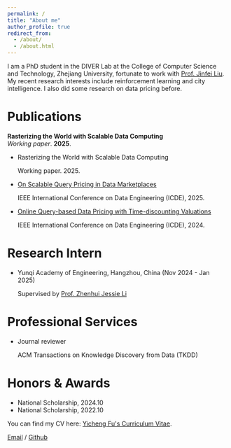```yaml
---
permalink: /
title: "About me"
author_profile: true
redirect_from: 
  - /about/
  - /about.html
---
```


I am a PhD student in the DIVER Lab at the College of Computer Science and Technology, Zhejiang University, fortunate to work with [Prof. Jinfei Liu](https://person.zju.edu.cn/jinfeiliu). 
My recent research interests include reinforcement learning and city intelligence. I also did some research on data pricing before.


# Publications

<b>Rasterizing the World with Scalable Data Computing</b> <br> 
<i>Working paper</i>. <b>2025</b>.

- Rasterizing the World with Scalable Data Computing
  
  Working paper. 2025.
  

- [On Scalable Query Pricing in Data Marketplaces](https://www.computer.org/csdl/proceedings-article/icde/2025/360300d140/26FZBuLmrGE)

  IEEE International Conference on Data Engineering (ICDE), 2025.

  
- [Online Query-based Data Pricing with Time-discounting Valuations](https://ieeexplore.ieee.org/document/10598119)

  IEEE International Conference on Data Engineering (ICDE), 2024.



# Research Intern

- Yunqi Academy of Engineering, Hangzhou, China (Nov 2024 - Jan 2025)

  Supervised by [Prof. Zhenhui Jessie Li](https://jessielzh.com/)


# Professional Services
- Journal reviewer

  ACM Transactions on Knowledge Discovery from Data (TKDD)
  

# Honors & Awards

- National Scholarship, 2024.10
- National Scholarship, 2022.10 



You can find my CV here: [Yicheng Fu's Curriculum Vitae](../assets/Curriculum_Vitae.pdf).

[Email](mailto:fuycc@zju.edu.cn) / [Github](https://github.com/elvisisawesome)
